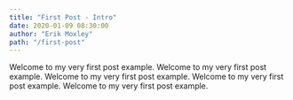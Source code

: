 ```yaml
---
title: "First Post - Intro"
date: 2020-01-09 08:30:00
author: "Erik Moxley"
path: "/first-post"
---
```


Welcome to my very first post example. Welcome to my very first post example. Welcome to my very first post example. Welcome to my very first post example. Welcome to my very first post example.
